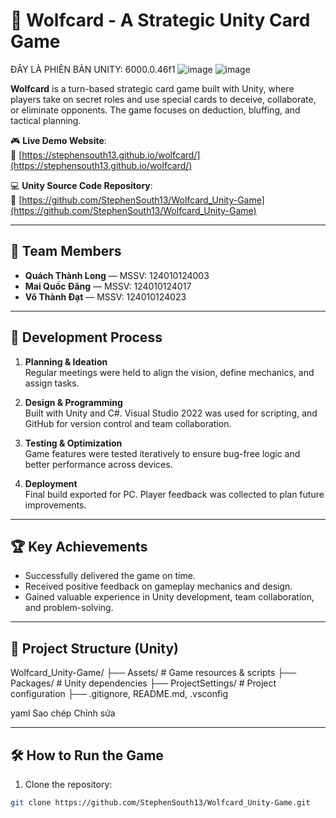 # 🐺 Wolfcard - A Strategic Unity Card Game
ĐÂY LÀ PHIÊN BẢN UNITY: 6000.0.46f1
![image](https://github.com/user-attachments/assets/6708a02b-876b-412c-a8ac-bbca576c133f)
![image](https://github.com/user-attachments/assets/fbf62213-9a2b-4766-ab2d-d11e9395bd23)


**Wolfcard** is a turn-based strategic card game built with Unity, where players take on secret roles and use special cards to deceive, collaborate, or eliminate opponents. The game focuses on deduction, bluffing, and tactical planning.

🎮 **Live Demo Website**:  
🔗 [https://stephensouth13.github.io/wolfcard/](https://stephensouth13.github.io/wolfcard/)

💻 **Unity Source Code Repository**:  
🔗 [https://github.com/StephenSouth13/Wolfcard_Unity-Game](https://github.com/StephenSouth13/Wolfcard_Unity-Game)

---

## 👥 Team Members

- **Quách Thành Long** — MSSV: 124010124003  
- **Mai Quốc Đăng** — MSSV: 124010124017  
- **Võ Thành Đạt** — MSSV: 124010124023  

---

## 🚧 Development Process

1. **Planning & Ideation**  
   Regular meetings were held to align the vision, define mechanics, and assign tasks.

2. **Design & Programming**  
   Built with Unity and C#. Visual Studio 2022 was used for scripting, and GitHub for version control and team collaboration.

3. **Testing & Optimization**  
   Game features were tested iteratively to ensure bug-free logic and better performance across devices.

4. **Deployment**  
   Final build exported for PC. Player feedback was collected to plan future improvements.

---

## 🏆 Key Achievements

- Successfully delivered the game on time.  
- Received positive feedback on gameplay mechanics and design.  
- Gained valuable experience in Unity development, team collaboration, and problem-solving.

---

## 📁 Project Structure (Unity)

Wolfcard_Unity-Game/
├── Assets/ # Game resources & scripts
├── Packages/ # Unity dependencies
├── ProjectSettings/ # Project configuration
├── .gitignore, README.md, .vsconfig

yaml
Sao chép
Chỉnh sửa

---

## 🛠️ How to Run the Game

1. Clone the repository:

```bash
git clone https://github.com/StephenSouth13/Wolfcard_Unity-Game.git
